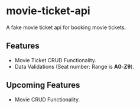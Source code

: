 # movie-ticket-api
 A fake movie ticket api for booking movie tickets.

## Features
 - Movie Ticket CRUD Functionality.
 - Data Validations (Seat number: Range is **A0**-**Z9**).

## Upcoming Features
 - Movie CRUD Functionality.